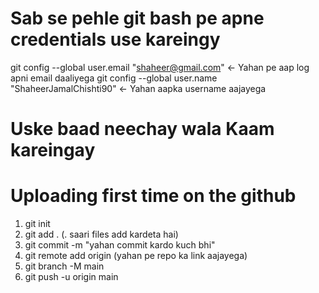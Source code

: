 # Sab se pehle git bash pe apne credentials use kareingy
git config --global user.email "shaheer@gmail.com" <- Yahan pe aap log apni email daaliyega
git config --global user.name "ShaheerJamalChishti90" <- Yahan aapka username aajayega

# Uske baad neechay  wala Kaam kareingay
# Uploading first time on the github
1. git init
2. git add . (. saari files add kardeta hai)
3. git commit -m "yahan commit kardo kuch bhi"
4. git remote add origin (yahan pe repo ka link aajayega)
5. git branch -M main
6. git push -u origin main

